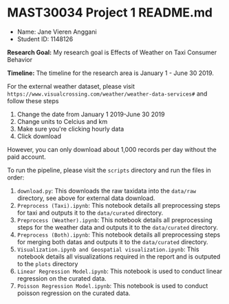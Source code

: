 # MAST30034 Project 1 README.md
- Name: Jane Vieren Anggani
- Student ID: 1148126


**Research Goal:** My research goal is Effects of Weather on Taxi Consumer Behavior

**Timeline:** The timeline for the research area is January 1 - June 30 2019.

For the external weather dataset, please visit `https://www.visualcrossing.com/weather/weather-data-services#` and follow these steps
1. Change the date from January 1 2019-June 30 2019
2. Change units to Celcius and km 
3. Make sure you're clicking hourly data
4. Click download

However, you can only download about 1,000 records per day without the paid account.

To run the pipeline, please visit the `scripts` directory and run the files in order:
1. `download.py`: This downloads the raw taxidata into the `data/raw` directory, see above for external data download.
2. `Preprocess (Taxi).ipynb`: This notebook details all preprocessing steps for taxi and outputs it to the `data/curated` directory.
3. `Preprocess (Weather).ipynb`: This notebook details all preprocessing steps for the weather data and outputs it to the `data/curated` directory.
4. `Preprocess (Both).ipynb`: This notebook details all preprocessing steps for merging both datas and outputs it to the `data/curated` directory.
5. `Visualization.ipynb and Geospatial visualization.ipynb`: This notebook details all visualizations required in the report and is outputed to the `plots` directory
6. `Linear Regression Model.ipynb`: This notebook is used to conduct linear regression on the curated data.
7. `Poisson Regression Model.ipynb`: This notebook is used to conduct poisson regression on the curated data.
